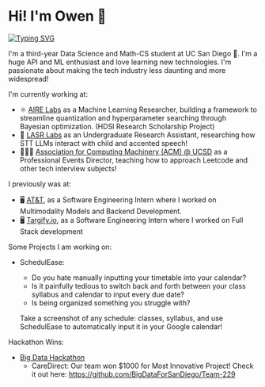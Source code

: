 # Hi! I'm Owen 👋

<!-- https://github.com/DenverCoder1/readme-typing-svg -->
[![Typing SVG](https://readme-typing-svg.herokuapp.com/?lines=Student;Fullstack+Engineer;Programmer;Software+Engineer;Leader;Data+Scientist;Weight+Lifter;I+Can't+Cry+About+Having;A+Lot+On+My+Plate;When+My+Goal+Was+To+Eat)](https://git.io/typing-svg)


I'm a third-year Data Science and Math-CS student at UC San Diego 🔱. I'm a huge API and ML enthusiast and love learning new technologies. I'm passionate about making the tech industry less daunting and more widespread!

 I'm currently working at:
  <!-- - Nowhere! Would love to work on new projects :) -->
  - ⚛️ [AIRE Labs](https://aobol.github.io/AoboLi/) as a Machine Learning Researcher, building a framework to streamline quantization and hyperparameter searching through Bayesian optimization. (HDSI Research Scholarship Project)
  - 🔬 [LASR Labs](https://quote.ucsd.edu/lasr/lab-members/) as an Undergraduate Research Assistant, researching how STT LLMs interact with child and accented speech!
  - 🧑🏻‍🏫 [Association for Computing Machinery (ACM) @ UCSD](https://acmucsd.com/) as a Professional Events Director, teaching how to approach Leetcode and other tech interview subjects!


 I previously was at:
  - 🖥️ [AT&T](https://about.att.com/sites/labs), as a Software Engineering Intern where I worked on Multimodality Models and Backend Development.
  - 🖥️ [Targify.io](https://www.linkedin.com/company/targify-io/about/), as a Software Engineering Intern where I worked on Full Stack development

Some Projects I am working on:
  - SchedulEase:
    - Do you hate manually inputting your timetable into your calendar?
    - Is it painfully tedious to switch back and forth between your class syllabus and calendar to input every due date?
    - Is being organized something you struggle with?
   
    Take a screenshot of any schedule: classes, syllabus, and use SchedulEase to automatically input it in your Google calendar!

Hackathon Wins:
- [Big Data Hackathon](https://bigdataforsandiego.github.io/)
   - CareDirect: Our team won $1000 for Most Innovative Project! Check it out here: https://github.com/BigDataForSanDiego/Team-229
<!--
**owenkyang/owenkyang** is a ✨ _special_ ✨ repository because its `README.md` (this file) appears on your GitHub profile.

Here are some ideas to get you started:


- 🔭 I’m currently working on ...
- 🌱 I’m currently learning ...
- 👯 I’m looking to collaborate on ...
- 🤔 I’m looking for help with ...
- 💬 Ask me about ...
- 📫 How to reach me: ...
- 😄 Pronouns: ...
- ⚡ Fun fact: ...
-->
